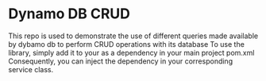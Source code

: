 # Dynamo DB CRUD
This repo is used to demonstrate the use of different queries made available by dybamo db to perform CRUD operations with its database
To use the library, simply add it to your as a dependency in your main project pom.xml
Consequently, you can inject the dependency in your corresponding service class.

